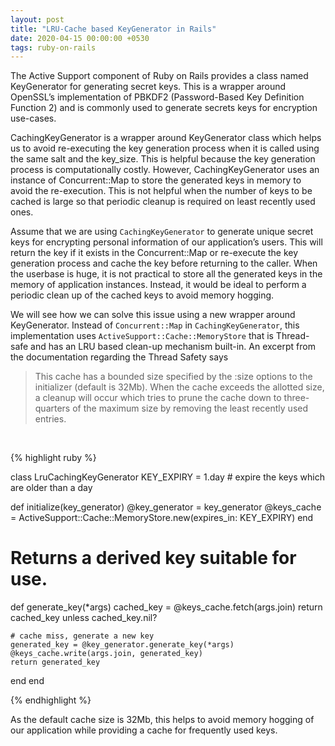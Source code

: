 ```yaml
---
layout: post
title: "LRU-Cache based KeyGenerator in Rails"
date: 2020-04-15 00:00:00 +0530
tags: ruby-on-rails
---
```


The Active Support component of Ruby on Rails provides a class named KeyGenerator for generating secret keys. This is a wrapper around OpenSSL’s implementation of PBKDF2 (Password-Based Key Definition Function 2) and is commonly used to generate secrets keys for encryption use-cases.

CachingKeyGenerator is a wrapper around KeyGenerator class which helps us to avoid re-executing the key generation process when it is called using the same salt and the key_size. This is helpful because the key generation process is computationally costly. However, CachingKeyGenerator uses an instance of Concurrent::Map to store the generated keys in memory to avoid the re-execution. This is not helpful when the number of keys to be cached is large so that periodic cleanup is required on least recently used ones.

Assume that we are using `CachingKeyGenerator` to generate unique secret keys for encrypting personal information of our application’s users. This will return the key if it exists in the Concurrent::Map or re-execute the key generation process and cache the key before returning to the caller. When the userbase is huge, it is not practical to store all the generated keys in the memory of application instances. Instead, it would be ideal to perform a periodic clean up of the cached keys to avoid memory hogging.

We will see how we can solve this issue using a new wrapper around KeyGenerator. Instead of `Concurrent::Map` in `CachingKeyGenerator`, this implementation uses `ActiveSupport::Cache::MemoryStore` that is Thread-safe and has an LRU based clean-up mechanism built-in. An excerpt from the documentation regarding the Thread Safety says

> This cache has a bounded size specified by the :size options to the initializer (default is 32Mb). When the cache exceeds the allotted size, a cleanup will occur which tries to prune the cache down to three-quarters of the maximum size by removing the least recently used entries.

<br />

{% highlight ruby %}

class LruCachingKeyGenerator
  KEY_EXPIRY = 1.day # expire the keys which are older than a day

  def initialize(key_generator)
    @key_generator = key_generator
    @keys_cache = ActiveSupport::Cache::MemoryStore.new(expires_in: KEY_EXPIRY)
  end

  # Returns a derived key suitable for use.

  def generate_key(*args)
    cached_key = @keys_cache.fetch(args.join)
    return cached_key unless cached_key.nil?

    # cache miss, generate a new key
    generated_key = @key_generator.generate_key(*args)
    @keys_cache.write(args.join, generated_key)
    return generated_key
  end
end

{% endhighlight %}

As the default cache size is 32Mb, this helps to avoid memory hogging of our application while providing a cache for frequently used keys.